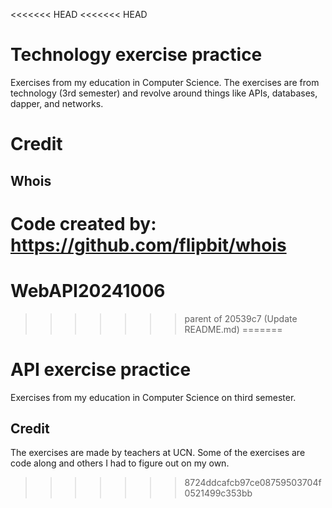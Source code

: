 <<<<<<< HEAD
<<<<<<< HEAD
# Technology exercise practice
Exercises from my education in Computer Science. The exercises are from technology (3rd semester) and revolve around things like APIs, databases, dapper, and networks.

# Credit
## Whois
Code created by: https://github.com/flipbit/whois
=======
# WebAPI20241006
>>>>>>> parent of 20539c7 (Update README.md)
=======
# API exercise practice
Exercises from my education in Computer Science on third semester.

## Credit
The exercises are made by teachers at UCN. Some of the exercises are code along and others I had to figure out on my own.
>>>>>>> 8724ddcafcb97ce08759503704f0521499c353bb
